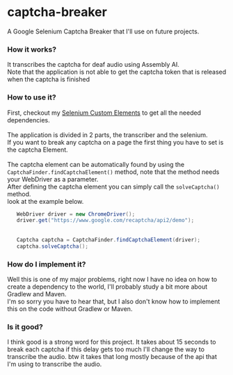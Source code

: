 # captcha-breaker
A Google Selenium Captcha Breaker that I'll use on future projects.

### How it works?
It transcribes the captcha for deaf audio using Assembly AI.
<br>
Note that the application is not able to get the captcha token that is released when the captcha is 
finished

### How to use it?

First, checkout my [Selenium Custom Elements](https://github.com/seujorgenochurras/captcha-breaker.git) to get all the needed dependencies. <br><br>
The application is divided in 2 parts, the transcriber and the selenium. <br>
If you want to break any captcha on a page the first thing you have to set is the 
captcha Element.
<br><br>The captcha element can be automatically found by using the `CaptchaFinder.findCaptchaElement()` method,
note that the method needs your WebDriver as a parameter.
<br>
After defining the captcha element you can simply call the `solveCaptcha()` method.
<br>
look at the example below.

    
```java
   WebDriver driver = new ChromeDriver();
   driver.get("https://www.google.com/recaptcha/api2/demo");
   
   
   Captcha captcha = CaptchaFinder.findCaptchaElement(driver);
   captcha.solveCaptcha();
```
### How do I implement it?
Well this is one of my major problems, right now I have no idea on 
how to create a dependency to the world,
I'll probably study a bit more about Gradlew and Maven.
<br>    I'm so sorry you have to hear that, but I also don't know how
to implement this on the code without Gradlew or Maven.

### Is it good?
I think good is a strong word for this project.
It takes about 15 seconds to break each captcha
if this delay gets too much I'll change the way to transcribe the audio.
btw it takes that long mostly because of the api that I'm using 
to transcribe the audio.
